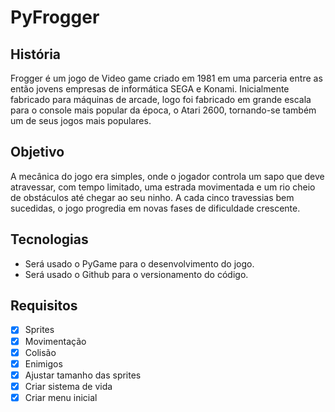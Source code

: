 # PyFrogger

## História

Frogger é um jogo de Video game criado em 1981 em uma parceria entre as então jovens empresas de informática SEGA e Konami. Inicialmente fabricado para máquinas de arcade, logo foi fabricado em grande escala para o console mais popular da época, o Atari 2600, tornando-se também um de seus jogos mais populares.

## Objetivo

A mecânica do jogo era simples, onde o jogador controla um sapo que deve atravessar, com tempo limitado, uma estrada movimentada e um rio cheio de obstáculos até chegar ao seu ninho. A cada cinco travessias bem sucedidas, o jogo progredia em novas fases de dificuldade crescente.

## Tecnologias

- Será usado o PyGame para o desenvolvimento do jogo.
- Será usado o Github para o versionamento do código.

## Requisitos

- [x] Sprites
- [x] Movimentação
- [x] Colisão
- [x] Enimigos
- [x] Ajustar tamanho das sprites
- [x] Criar sistema de vida
- [x] Criar menu inicial
